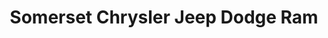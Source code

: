 ---
title: "Somerset Chrysler Jeep Dodge Ram"
url: /somerset/somerset-chrysler-jeep-dodge-ram/
shop: Autohaus
---